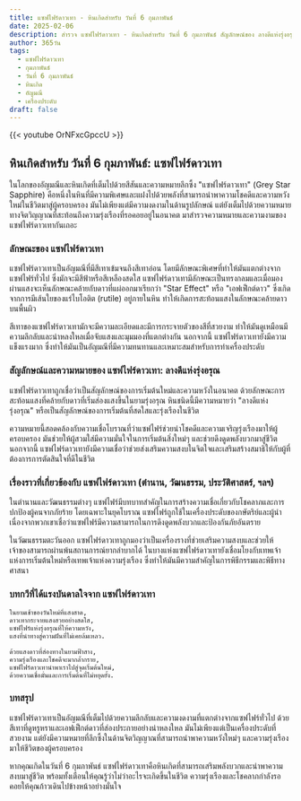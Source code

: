 ```yaml
---
title: แซฟไฟร์ดาวเทา - หินเกิดสำหรับ วันที่ 6 กุมภาพันธ์
date: 2025-02-06
description: สำรวจ แซฟไฟร์ดาวเทา - หินเกิดสำหรับ วันที่ 6 กุมภาพันธ์ สัญลักษณ์ของ ลางดีแห่งรุ่งอรุณ มาเรียนรู้ความหมายลึกซึ้งของหินพิเศษนี้
author: 365วัน
tags:
  - แซฟไฟร์ดาวเทา
  - กุมภาพันธ์
  - วันที่ 6 กุมภาพันธ์
  - หินเกิด
  - อัญมณี
  - เครื่องประดับ
draft: false
---
```


{{< youtube OrNFxcGpccU >}}

## หินเกิดสำหรับ วันที่ 6 กุมภาพันธ์: แซฟไฟร์ดาวเทา

ในโลกของอัญมณีและหินเกิดที่เต็มไปด้วยสีสันและความหมายลึกซึ้ง "แซฟไฟร์ดาวเทา" (Grey Star Sapphire) คือหนึ่งในหินที่มีความพิเศษและแฝงไปด้วยพลังที่สามารถนำพาความโชคดีและความหวังใหม่ในชีวิตมาสู่ผู้ครอบครอง มันไม่เพียงแต่มีความงดงามในด้านรูปลักษณ์ แต่ยังเต็มไปด้วยความหมายทางจิตวิญญาณที่สะท้อนถึงความรุ่งเรืองที่รอคอยอยู่ในอนาคต มาสำรวจความหมายและความงามของแซฟไฟร์ดาวเทากันเถอะ

### ลักษณะของ แซฟไฟร์ดาวเทา

แซฟไฟร์ดาวเทาเป็นอัญมณีที่มีสีเทาเข้มจนถึงสีเทาอ่อน โดยมีลักษณะพิเศษที่ทำให้มันแตกต่างจากแซฟไฟร์ทั่วไป ซึ่งมักจะมีสีฟ้าหรือสีเหลืองสดใส แซฟไฟร์ดาวเทามีลักษณะเป็นทรงกลมและเมื่อมองผ่านแสงจะเห็นลักษณะคล้ายกับดาวที่แผ่ออกมาเรียกว่า "Star Effect" หรือ "เอฟเฟ็กต์ดาว" ซึ่งเกิดจากการมีเส้นใยของแร่ไบโอติต (rutile) อยู่ภายในหิน ทำให้เกิดการสะท้อนแสงในลักษณะคล้ายดาวบนพื้นผิว

สีเทาของแซฟไฟร์ดาวเทามักจะมีความละเอียดและมีการกระจายตัวของสีที่สวยงาม ทำให้มันดูเหมือนมีความลึกลับและน่าหลงใหลเมื่อจับแสงและมุมมองที่แตกต่างกัน นอกจากนี้ แซฟไฟร์ดาวเทายังมีความแข็งแรงมาก ซึ่งทำให้มันเป็นอัญมณีที่มีความทนทานและเหมาะสมสำหรับการทำเครื่องประดับ

### สัญลักษณ์และความหมายของ แซฟไฟร์ดาวเทา: ลางดีแห่งรุ่งอรุณ

แซฟไฟร์ดาวเทาถูกเชื่อว่าเป็นสัญลักษณ์ของการเริ่มต้นใหม่และความหวังในอนาคต ด้วยลักษณะการสะท้อนแสงที่คล้ายกับดาวที่เริ่มส่องแสงขึ้นในยามรุ่งอรุณ หินชนิดนี้มีความหมายว่า "ลางดีแห่งรุ่งอรุณ" หรือเป็นสัญลักษณ์ของการเริ่มต้นที่สดใสและรุ่งเรืองในชีวิต

ความหมายนี้สอดคล้องกับความเชื่อโบราณที่ว่าแซฟไฟร์ช่วยนำโชคดีและความเจริญรุ่งเรืองมาให้ผู้ครอบครอง มันช่วยให้ผู้สวมใส่มีความมั่นใจในการเริ่มต้นสิ่งใหม่ๆ และช่วยดึงดูดพลังบวกมาสู่ชีวิต นอกจากนี้ แซฟไฟร์ดาวเทายังมีความเชื่อว่าช่วยส่งเสริมความสงบในจิตใจและเสริมสร้างสมาธิให้กับผู้ที่ต้องการการตัดสินใจที่ดีในชีวิต

### เรื่องราวที่เกี่ยวข้องกับ แซฟไฟร์ดาวเทา (ตำนาน, วัฒนธรรม, ประวัติศาสตร์, ฯลฯ)

ในตำนานและวัฒนธรรมต่างๆ แซฟไฟร์มีบทบาทสำคัญในการสร้างความเชื่อเกี่ยวกับโชคลาภและการปกป้องผู้คนจากภัยร้าย โดยเฉพาะในยุคโบราณ แซฟไฟร์ถูกใช้ในเครื่องประดับของกษัตริย์และผู้นำ เนื่องจากพวกเขาเชื่อว่าแซฟไฟร์มีความสามารถในการดึงดูดพลังบวกและป้องกันภัยอันตราย

ในวัฒนธรรมตะวันออก แซฟไฟร์ดาวเทาถูกมองว่าเป็นเครื่องรางที่ช่วยเสริมความสงบและช่วยให้เจ้าของสามารถผ่านพ้นสถานการณ์ยากลำบากได้ ในบางแห่งแซฟไฟร์ดาวเทายังเชื่อมโยงกับเทพเจ้าแห่งการเริ่มต้นใหม่หรือเทพเจ้าแห่งความรุ่งเรือง ซึ่งทำให้มันมีความสำคัญในการพิธีกรรมและพิธีทางศาสนา

### บทกวีที่ได้แรงบันดาลใจจาก แซฟไฟร์ดาวเทา

```
ในยามเช้าของวันใหม่ที่แสงสาด,
ดาวเทากระจายแสงสวยอย่างสดใส,
แซฟไฟร์แห่งรุ่งอรุณที่ให้ความหวัง,
แสงที่นำทางสู่ความฝันที่ไม่เคยล้มเหลว.

ด้วยแสงดาวที่ส่องทางในยามฟ้าสาง,
ความรุ่งเรืองและโชคดีจะมากล้ำกราย,
แซฟไฟร์ดาวเทานำพาเราไปสู่จุดเริ่มต้นใหม่,
ด้วยความเชื่อมั่นและการเริ่มต้นที่ไม่หยุดยั้ง.
```

### บทสรุป

แซฟไฟร์ดาวเทาเป็นอัญมณีที่เต็มไปด้วยความลึกลับและความงดงามที่แตกต่างจากแซฟไฟร์ทั่วไป ด้วยสีเทาที่ดูหรูหราและเอฟเฟ็กต์ดาวที่ส่องประกายอย่างน่าหลงใหล มันไม่เพียงแต่เป็นเครื่องประดับที่สวยงาม แต่ยังมีความหมายที่ลึกซึ้งในด้านจิตวิญญาณที่สามารถนำพาความหวังใหม่ๆ และความรุ่งเรืองมาให้ชีวิตของผู้ครอบครอง

หากคุณเกิดในวันที่ 6 กุมภาพันธ์ แซฟไฟร์ดาวเทาคือหินเกิดที่สามารถเสริมพลังบวกและนำพาความสงบมาสู่ชีวิต พร้อมทั้งเตือนให้คุณรู้ว่าไม่ว่าอะไรจะเกิดขึ้นในชีวิต ความรุ่งเรืองและโชคลาภกำลังรอคอยให้คุณก้าวเดินไปข้างหน้าอย่างมั่นใจ